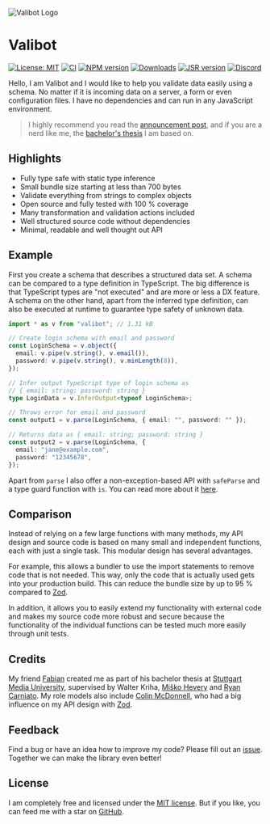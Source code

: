 ![Valibot Logo](https://github.com/fabian-hiller/valibot/blob/main/valibot.jpg?raw=true)

# Valibot

[![License: MIT][license-image]][license-url] [![CI][ci-image]][ci-url]
[![NPM version][npm-image]][npm-url] [![Downloads][downloads-image]][npm-url]
[![JSR version][jsr-image]][jsr-url] [![Discord][discord-image]][discord-url]

Hello, I am Valibot and I would like to help you validate data easily using a
schema. No matter if it is incoming data on a server, a form or even
configuration files. I have no dependencies and can run in any JavaScript
environment.

> I highly recommend you read the
> [announcement post](https://www.builder.io/blog/introducing-valibot), and if
> you are a nerd like me, the
> [bachelor's thesis](https://valibot.dev/thesis.pdf) I am based on.

## Highlights

- Fully type safe with static type inference
- Small bundle size starting at less than 700 bytes
- Validate everything from strings to complex objects
- Open source and fully tested with 100 % coverage
- Many transformation and validation actions included
- Well structured source code without dependencies
- Minimal, readable and well thought out API

## Example

First you create a schema that describes a structured data set. A schema can be
compared to a type definition in TypeScript. The big difference is that
TypeScript types are "not executed" and are more or less a DX feature. A schema
on the other hand, apart from the inferred type definition, can also be executed
at runtime to guarantee type safety of unknown data.

<!-- prettier-ignore -->

```ts
import * as v from "valibot"; // 1.31 kB

// Create login schema with email and password
const LoginSchema = v.object({
  email: v.pipe(v.string(), v.email()),
  password: v.pipe(v.string(), v.minLength(8)),
});

// Infer output TypeScript type of login schema as
// { email: string; password: string }
type LoginData = v.InferOutput<typeof LoginSchema>;

// Throws error for email and password
const output1 = v.parse(LoginSchema, { email: "", password: "" });

// Returns data as { email: string; password: string }
const output2 = v.parse(LoginSchema, {
  email: "jane@example.com",
  password: "12345678",
});
```

Apart from `parse` I also offer a non-exception-based API with `safeParse` and a
type guard function with `is`. You can read more about it
[here](https://valibot.dev/guides/parse-data/).

## Comparison

Instead of relying on a few large functions with many methods, my API design and
source code is based on many small and independent functions, each with just a
single task. This modular design has several advantages.

For example, this allows a bundler to use the import statements to remove code
that is not needed. This way, only the code that is actually used gets into your
production build. This can reduce the bundle size by up to 95 % compared to
[Zod](https://zod.dev/).

In addition, it allows you to easily extend my functionality with external code
and makes my source code more robust and secure because the functionality of the
individual functions can be tested much more easily through unit tests.

## Credits

My friend [Fabian](https://github.com/fabian-hiller) created me as part of his
bachelor thesis at
[Stuttgart Media University](https://www.hdm-stuttgart.de/en/), supervised by
Walter Kriha, [Miško Hevery](https://github.com/mhevery) and
[Ryan Carniato](https://github.com/ryansolid). My role models also include
[Colin McDonnell](https://github.com/colinhacks), who had a big influence on my
API design with [Zod](https://zod.dev/).

## Feedback

Find a bug or have an idea how to improve my code? Please fill out an
[issue](https://github.com/fabian-hiller/valibot/issues/new). Together we can
make the library even better!

## License

I am completely free and licensed under the
[MIT license](https://github.com/fabian-hiller/valibot/blob/main/LICENSE.md).
But if you like, you can feed me with a star on
[GitHub](https://github.com/fabian-hiller/valibot).

[license-image]: https://img.shields.io/badge/License-MIT-brightgreen.svg?style=flat-square
[license-url]: https://opensource.org/licenses/MIT
[ci-image]: https://img.shields.io/github/actions/workflow/status/fabian-hiller/valibot/ci.yml?branch=main&logo=github&style=flat-square
[ci-url]: https://github.com/fabian-hiller/valibot/actions/workflows/ci.yml
[npm-image]: https://img.shields.io/npm/v/valibot.svg?style=flat-square
[npm-url]: https://npmjs.org/package/valibot
[downloads-image]: https://img.shields.io/npm/dm/valibot.svg?style=flat-square
[jsr-image]: https://jsr.io/badges/@valibot/valibot?style=flat-square
[jsr-url]: https://jsr.io/@valibot/valibot
[discord-image]: https://img.shields.io/discord/1252985447273992222?label=Discord&style=flat-square
[discord-url]: https://discord.gg/tkMjQACf2P
